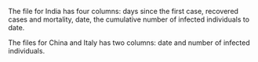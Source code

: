 
The file for India has four columns: days since the first case, recovered cases and mortality, date, the cumulative number of infected individuals to date. 

The files for China and Italy has two columns: date and number of infected individuals. 

